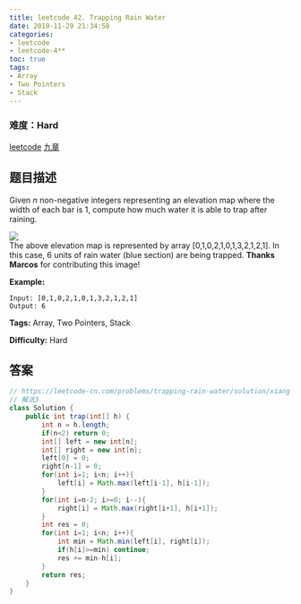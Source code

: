 ```yaml
---
title: leetcode 42. Trapping Rain Water
date: 2019-11-29 21:34:58
categories:
- leetcode
- leetcode-4**
toc: true
tags:
- Array
- Two Pointers
- Stack
---
```

### 难度：Hard

<a href="https://leetcode.com/problems/trapping-rain-water/">leetcode</a>
<a href="https://www.jiuzhang.com/solution/trapping-rain-water/">九章</a>
## 题目描述
Given _n_ non-negative integers representing an elevation map where the width
of each bar is 1, compute how much water it is able to trap after raining.

![](https://assets.leetcode.com/uploads/2018/10/22/rainwatertrap.png)  
The above elevation map is represented by array [0,1,0,2,1,0,1,3,2,1,2,1]. In
this case, 6 units of rain water (blue section) are being trapped. **Thanks
Marcos** for contributing this image!

**Example:**
        
    Input: [0,1,0,2,1,0,1,3,2,1,2,1]
    Output: 6


**Tags:** Array, Two Pointers, Stack

**Difficulty:** Hard
## 答案
<!--more-->
```java
// https://leetcode-cn.com/problems/trapping-rain-water/solution/xiang-xi-tong-su-de-si-lu-fen-xi-duo-jie-fa-by-w-8/
// 解法3
class Solution {
    public int trap(int[] h) {
        int n = h.length;
        if(n<2) return 0;
        int[] left = new int[n];
        int[] right = new int[n];
        left[0] = 0;
        right[n-1] = 0;
        for(int i=1; i<n; i++){
            left[i] = Math.max(left[i-1], h[i-1]);
        }
        for(int i=n-2; i>=0; i--){
            right[i] = Math.max(right[i+1], h[i+1]);
        }
        int res = 0;
        for(int i=1; i<n; i++){
            int min = Math.min(left[i], right[i]);
            if(h[i]>=min) continue;
            res += min-h[i];
        }
        return res;
    }
}
```
